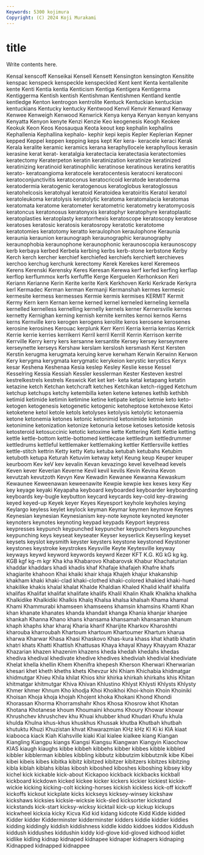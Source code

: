 ```yaml
---
Keywords: 5300 kojimura
Copyright: (C) 2024 Koji Murakami
---
```


# title

Write contents here.



 Kensal
kenscoff Kenseikai Kensell Kensett Kensington kensington Kensitite kenspac kenspeck kenspeckle
kenspeckled Kent kent Kenta kentallenite kente Kenti Kentia kentia Kenticism
Kentiga Kentigera Kentigerma Kentiggerma Kentish kentish Kentishman Kentishmen Kentland kentle
kentledge Kenton kentrogon kentrolite Kentuck Kentuckian kentuckian kentuckians Kentucky kentucky
Kentwood Kenvil Kenvir Kenward Kenway Kenwee Kenweigh Kenwood Kenwrick Kenya
kenya Kenyan kenyan kenyans Kenyatta Kenyon kenyte Kenzi Kenzie Keo
keogenesis Keogh Keokee Keokuk Keon Keos Keosauqua Keota keout kep
kephalin kephalins Kephallenia Kephallina kephalo- kephir kepi kepis Kepler Keplerian
Kepner kepped Keppel keppen kepping keps kept Ker kera- keracele
keraci Kerak Kerala keralite keramic keramics kerana keraphyllocele keraphyllous kerasin
kerasine kerat kerat- keratalgia keratectacia keratectasia keratectomies keratectomy Keraterpeton keratin
keratinization keratinize keratinized keratinizing keratinoid keratinophilic keratinose keratinous keratins keratitis
kerato- keratoangioma keratocele keratocentesis keratocni keratoconi keratoconjunctivitis keratoconus keratocricoid keratode
keratoderma keratodermia keratogenic keratogenous keratoglobus keratoglossus keratohelcosis keratohyal keratoid Keratoidea
keratoiritis Keratol keratol keratoleukoma keratolysis keratolytic keratoma keratomalacia keratomas keratomata
keratome keratometer keratometric keratometry keratomycosis keratoncus keratonosus keratonyxis keratophyr keratophyre
keratoplastic keratoplasties keratoplasty keratorrhexis keratoscope keratoscopy keratose keratoses keratosic keratosis
keratosropy keratotic keratotome keratotomies keratotomy keratto keraulophon keraulophone Keraunia keraunia
keraunion keraunograph keraunographic keraunography keraunophobia keraunophone keraunophonic keraunoscopia keraunoscopy kerb
kerbaya kerbed Kerbela kerbing kerbs kerb-stone kerbstone Kerby Kerch kerch
kercher kerchief kerchiefed kerchiefs kerchieft kerchieves kerchoo kerchug kerchunk kerectomy
Kerek Kerekes kerel Keremeos Kerens Kerenski Kerensky Keres Keresan Kerewa
kerf kerfed kerfing kerflap kerflop kerflummox kerfs kerfuffle Kerge Kerguelen
Kerhonkson Keri Keriann Kerianne Kerin Kerite kerite Kerk Kerkhoven Kerki
Kerkrade Kerkyra kerl Kermadec Kerman kerman Kermanji Kermanshah kermes kermesic
kermesite kermess kermesses Kermie kermis kermises KERMIT Kermit Kermy Kern
kern Kernan kerne kerned kernel kerneled kerneling kernella kernelled kernelless
kernelling kernelly kernels kerner Kernersville kernes kernetty Kernighan kerning kernish
kernite kernites kernoi kernos Kerns kerns Kernville kero kerogen kerogens
kerolite keros kerosene kerosenes kerosine kerosines Kerouac kerplunk Kerr Kerri
Kerria kerria kerrias Kerrick Kerrie kerrie kerries kerrikerri Kerril kerril
Kerrill Kerrin Kerrison kerrite Kerrville Kerry kerry kers kersanne kersantite
Kersey kersey kerseymere kerseynette kerseys Kershaw kerslam kerslosh kersmash Kerst
Kersten Kerstin kerugma kerugmata keruing kerve kerwham Kerwin Kerwinn Kerwon
Kery kerygma kerygmata kerygmatic kerykeion kerystic kerystics Keryx kesar Keshena
Keshenaa Kesia keslep Kesley Keslie kesse Kessel Kesselring Kessia Kessiah
Kessler kesslerman Kester Kesteven kestrel kestrelkestrels kestrels Keswick Ket ket
ket- keta ketal ketapang ketatin ketazine ketch Ketchan ketchcraft ketches
Ketchikan ketch-rigged Ketchum ketchup ketchups ketchy ketembilla keten ketene ketenes
kethib kethibh ketimid ketimide ketimin ketimine ketine ketipate ketipic ketmie
keto keto- ketogen ketogenesis ketogenetic ketogenic ketoheptose ketohexose Ketoi ketoketene
ketol ketole ketols ketolyses ketolysis ketolytic ketonaemia ketone ketonemia ketones
ketonic ketonimid ketonimide ketonimin ketonimine ketonization ketonize ketonuria ketose ketoses
ketoside ketosis ketosteroid ketosuccinic ketotic ketoxime kette Kettering Ketti Kettie
ketting kettle kettle-bottom kettle-bottomed kettlecase kettledrum kettledrummer kettledrums kettleful kettlemaker
kettlemaking kettler Kettlersville kettles kettle-stitch kettrin Ketty ketty Ketu ketuba
ketubah ketubahs Ketubim ketuboth ketupa Keturah Ketuvim ketway ketyl Keung
keup Keuper keuper keurboom Kev keV kev kevalin Kevan kevazingo
kevel kevelhead kevels Keven kever Keverian Keverne Kevil kevil kevils
Kevin Kevina Kevon kevutzah kevutzoth Kevyn Kew Kewadin Kewanee Kewanna
Kewaskum Kewaunee Keweenawan keweenawite Kewpie kewpie kex kexes kexy Key
key keyage keyaki Keyapaha keyboard keyboarded keyboarder keyboarding keyboards key-bugle
keybutton keycard keycards key-cold key-drawing keyed keyed-up Keyek keyer Keyes
Keyesport keyhole keyholes keying Keylargo keyless keylet keylock keyman Keymar
keymen keymove Keynes Keynesian keynesian Keynesianism key-note keynote keynoted keynoter
keynoters keynotes keynoting keypad keypads Keyport keypress keypresses keypunch keypunched
keypuncher keypunchers keypunches keypunching keys keyseat keyseater Keyser keyserlick Keyserling
keyset keysets keyslot keysmith keyster keysters keystone keystoned Keystoner keystones
keystroke keystrokes Keysville Keyte Keytesville keyway keyways keywd keyword keywords
keywrd Kezer KFT K.G. KG kG kg kg. KGB kgf
kg-m kgr Kha kha Khabarovo Khabarovsk Khabur Khachaturian khaddar khaddars
khadi khadis khaf Khafaje khafajeh Khafre khafs khagiarite khahoon Khai
khaiki khair khaja Khajeh khajur khakanship khakham khaki khaki-clad khaki-clothed
khaki-colored khakied khaki-hued khakilike khakis khalal khalat Khalde Khaldian Khaled
Khalid khalif khalifa khalifas Khalifat khalifat khalifate khalifs Khalil Khalin
Khalk Khalkha khalkha Khalkidike Khalkidiki Khalkis Khalq Khalsa khalsa khalsah
Khama khamal Khami Khammurabi khamseen khamseens khamsin khamsins Khamti Khan
khan khanate khanates khanda khandait khanga Khania khanjar khanjee khankah
Khanna Khano khans khansama khansamah khansaman khanum khaph khaphs khar
kharaj Kharia kharif Kharijite Kharkov Kharoshthi kharouba kharroubah Khartoum khartoum
Khartoumer Khartum kharua kharwa Kharwar Khasa Khasi Khaskovo Khas-kura khass
khat khatib khatin khatri khats Khatti Khattish Khattusas Khaya khayal
Khayy Khayyam Khazar Khazarian khazen khazenim khazens kheda khedah khedahs
khedas khediva khedival khedivate khedive khedives khediviah khedivial khediviate Khelat
khella khellin Khem Khenifra khepesh Kherson Kherwari Kherwarian khesari khet
kheth kheths khets Khevzur khi Khiam Khichabia khidmatgar khidmutgar Khieu
Khila khilat Khios khir khirka khirkah khirkahs khis Khitan khitmatgar
khitmutgar Khiva Khivan Khlustino Khlyst Khlysti Khlysts Khlysty Khmer khmer
Khnum Kho khodja Khoi Khoikhoi Khoi-khoin Khoin Khoiniki Khoisan Khoja
khoja khojah Khojent khoka Khokani Khond Khondi Khorassan Khorma Khorramshahr
Khos Khosa Khosrow khot Khotan Khotana Khotanese khoum Khoumaini khoums
Khoury Khowar khowar Khrushchev khrushchev khu Khuai khubber khud Khudari
Khufu khula khulda Khulna khus-khus khuskhus Khussak khutba Khutbah khutbah
khutuktu Khuzi Khuzistan khvat Khwarazmian KHz kHz KI Ki ki
KIA kiaat kiabooca kiack Kiah Kiahsville kiaki Kial kialee kialkee
kiang Kiangan Kiangling Kiangpu kiangs Kiangsi Kiangsu Kiangwan Kiangyin Kiaochow
KIAS kiaugh kiaughs kibbe kibbeh kibbehs kibber kibbes kibble kibbled
kibbler kibblerman kibbles kibbling kibbutz kibbutzim kibbutznik kibe Kibei kibei
kibeis kibes kibitka kibitz kibitzed kibitzer kibitzers kibitzes kibitzing kibla
kiblah kiblahs kiblas kibosh kiboshed kiboshes kiboshing kibsey kiby kichel
kick kickable kick-about Kickapoo kickback kickbacks kickball kickboard kickdown kicked
kickee kicker kickers kickier kickiest kickie-wickie kicking kicking-colt kicking-horses kickish
kickless kick-off kickoff kickoffs kickout kickplate kicks kickseys kicksey-winsey kickshaw
kickshaws kicksies kicksie-wicksie kick-sled kicksorter kickstand kickstands kick-start kicksy-wicksy kicktail
kick-up kickup kickups kickwheel kickxia kicky Kicva Kid kid kidang
kidcote Kidd Kidde kidded Kidder kidder Kidderminster kidderminster kidders kiddie
kiddier kiddies kidding kiddingly kiddish kiddishness kiddle kiddo kiddoes kiddos
Kiddush kiddush kiddushes kiddushin kiddy kid-glove kid-gloved kidhood kidlet kidlike
kidling kidnap kidnaped kidnapee kidnaper kidnapers kidnaping Kidnapped kidnapped kidnappee
